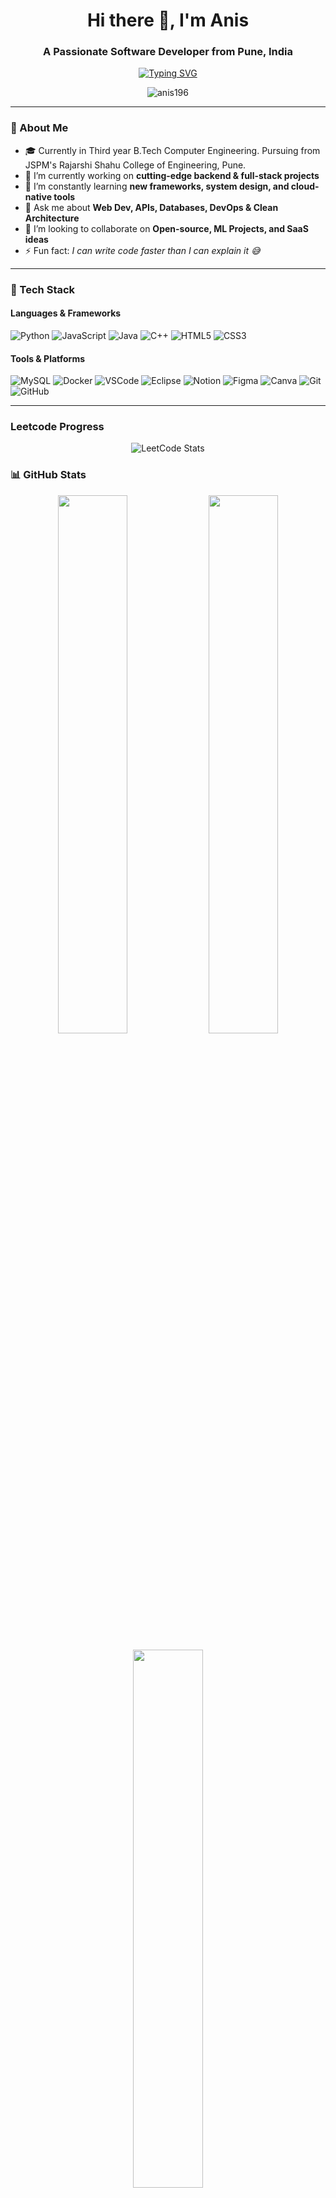 <!-- GitHub Profile README for Anis196 -->

<h1 align="center">Hi there 👋, I'm Anis</h1>
<h3 align="center">A Passionate Software Developer from Pune, India</h3>

<p align="center">
  <a href="https://git.io/typing-svg"><img src="https://readme-typing-svg.herokuapp.com?font=Press+Start+2P&pause=1000&center=true&vCenter=true&width=435&lines=Technology+Enthusiast;Software+Developer;President+of+ACM+RSCOE;Teacher%2FMentor" alt="Typing SVG" /></a>
</p>

<p align="center">
  <img src="https://komarev.com/ghpvc/?username=anis196&label=Profile%20views&color=0e75b6&style=flat" alt="anis196" />
</p>

---

### 🚀 About Me
- 🎓 Currently in Third year B.Tech Computer Engineering. Pursuing from JSPM's Rajarshi Shahu College of Engineering, Pune.
- 🔭 I’m currently working on **cutting-edge backend & full-stack projects**
- 🌱 I’m constantly learning **new frameworks, system design, and cloud-native tools**
- 💬 Ask me about **Web Dev, APIs, Databases, DevOps & Clean Architecture**
- 👯 I’m looking to collaborate on **Open-source, ML Projects, and SaaS ideas**
- ⚡ Fun fact: *I can write code faster than I can explain it 😅*

---

### 🧰 Tech Stack

#### Languages & Frameworks
![Python](https://img.shields.io/badge/Python-3776AB?style=for-the-badge&logo=python&logoColor=white)
![JavaScript](https://img.shields.io/badge/JavaScript-F7DF1E?style=for-the-badge&logo=javascript&logoColor=black)
![Java](https://img.shields.io/badge/Java-ED8B00?style=for-the-badge&logo=java&logoColor=white)
![C++](https://img.shields.io/badge/C++-00599C?style=for-the-badge&logo=c%2B%2B&logoColor=white)
![HTML5](https://img.shields.io/badge/HTML5-E34F26?style=for-the-badge&logo=html5&logoColor=white)
![CSS3](https://img.shields.io/badge/CSS3-1572B6?style=for-the-badge&logo=css3&logoColor=white)

#### Tools & Platforms
![MySQL](https://img.shields.io/badge/MySQL-005C84?style=for-the-badge&logo=mysql&logoColor=white)
![Docker](https://img.shields.io/badge/Docker-2496ED?style=for-the-badge&logo=docker&logoColor=white)
![VSCode](https://img.shields.io/badge/VS%20Code-007ACC?style=for-the-badge&logo=visual-studio-code&logoColor=white)
![Eclipse](https://img.shields.io/badge/Eclipse-2C2255?style=for-the-badge&logo=eclipse&logoColor=white)
![Notion](https://img.shields.io/badge/Notion-000000?style=for-the-badge&logo=notion&logoColor=white)
![Figma](https://img.shields.io/badge/Figma-F24E1E?style=for-the-badge&logo=figma&logoColor=white)
![Canva](https://img.shields.io/badge/Canva-00C4CC?style=for-the-badge&logo=canva&logoColor=white)
![Git](https://img.shields.io/badge/Git-F05032?style=for-the-badge&logo=git&logoColor=white)
![GitHub](https://img.shields.io/badge/GitHub-181717?style=for-the-badge&logo=github&logoColor=white)

---
### Leetcode Progress
<div align="center">
  <img src="https://leetcard.jacoblin.cool/daddyscouch?theme=chartreuse&font=Poppins&ext=heatmap" alt="LeetCode Stats" />
</div>

### 📊 GitHub Stats

<p align="center">
  <img src="https://github-readme-stats.vercel.app/api?username=anis196&show_icons=true&theme=radical&hide_border=true" width="47%"/>
  <img src="https://github-readme-streak-stats.herokuapp.com/?user=anis196&theme=radical&hide_border=true" width="47%"/>
</p>

<p align="center">
  <img src="https://github-readme-stats.vercel.app/api/top-langs/?username=anis196&layout=compact&theme=radical&hide_border=true" width="47%"/>
</p>

---

### 📫 Let's Connect

[![LinkedIn](https://img.shields.io/badge/LinkedIn-0077B5?style=flat-square&logo=linkedin&logoColor=white)](https://www.linkedin.com/in/anis-shaikh-a87496240)
[![Email](https://img.shields.io/badge/Email-D14836?style=flat-square&logo=gmail&logoColor=white)](mailto:shaikhanis2004@gmail.com)
[![Instagram](https://img.shields.io/badge/Instagram-E4405F?style=flat-square&logo=instagram&logoColor=white)](https://instagram.com/an.iss_19)

<!-- [![Portfolio](https://img.shields.io/badge/Portfolio-000000?style=flat-square&logo=github&logoColor=white)](https://yourportfolio.link) -->

---

### ✨ Quote to Code By

> "Code is like humor. When you have to explain it, it’s bad." – *Cory House*

---

<!-- Optional: Footer or Credits -->
 Thanks for visiting my profile! 😄 
